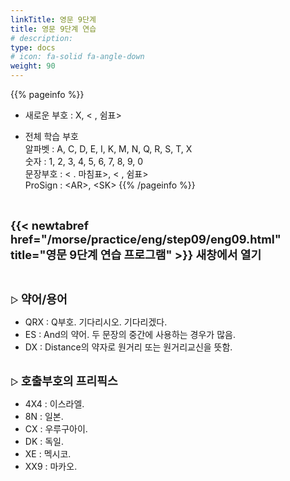 ```yaml
---
linkTitle: 영문 9단계
title: 영문 9단계 연습
# description: 
type: docs
# icon: fa-solid fa-angle-down
weight: 90
---
```


{{% pageinfo %}}

* 새로운 부호 : X, < , 쉼표>

* 전체 학습 부호<br>
알파벳 : A, C, D, E, I, K, M, N, Q, R, S, T, X<br>
숫자 : 1, 2, 3, 4, 5, 6, 7, 8, 9, 0<br>
문장부호 : < . 마침표>, < , 쉼표><br>
ProSign : &lt;AR&gt;, &lt;SK&gt;
{{% /pageinfo %}}

<br>

<b><span style="font-size:130%">{{< newtabref href="/morse/practice/eng/step09/eng09.html" title="영문 9단계 연습 프로그램" >}} 새창에서 열기</span></b>

<br>

▷ <b><span style="font-size:130%">약어/용어</span></b>
- QRX : Q부호. 기다리시오. 기다리겠다.
- ES : And의 약어. 두 문장의 중간에 사용하는 경우가 많음.
- DX : Distance의 약자로 원거리 또는 원거리교신을 뜻함.
<br><br>

▷ <b><span style="font-size:130%">호출부호의 프리픽스</span></b>
- 4X4 : 이스라엘.
- 8N : 일본.
- CX : 우루구아이.
- DK : 독일.
- XE : 멕시코.
- XX9 : 마카오.


